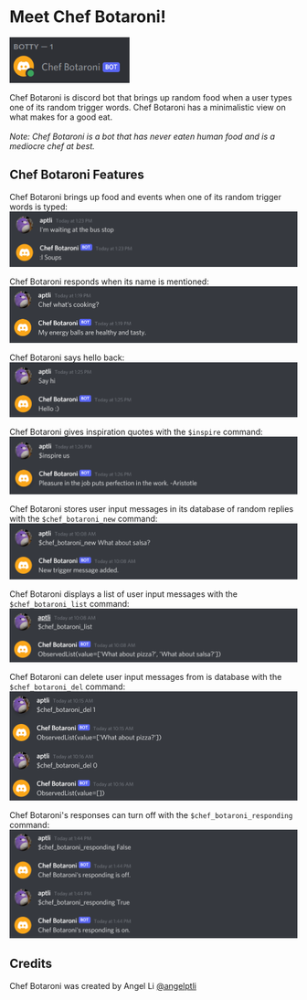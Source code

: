 # Meet Chef Botaroni!

<img src="images/chef_botaroni_online.png" width="210" height="80">

Chef Botaroni is discord bot that brings up random food when a user types one of its random trigger words. Chef Botaroni has a minimalistic view on what makes for a good eat. <br/>
<br/>
*Note: Chef Botaroni is a bot that has never eaten human food and is a mediocre chef at best.*

## Chef Botaroni Features
Chef Botaroni brings up food and events when one of its random trigger words is typed:<br/>
<img src="images/chef_botaroni_random_reply.png"><br/>

Chef Botaroni responds when its name is mentioned:<br/>
<img src="images/chef_botaroni_name_mention.png"><br/>

Chef Botaroni says hello back:<br/>
<img src="images/chef_botaroni_say_hi.png"><br/>

Chef Botaroni gives inspiration quotes with the `$inspire` command:<br/>
<img src="images/chef_botaroni_inspire_quote.png"><br/>

Chef Botaroni stores user input messages in its database of random replies with the `$chef_botaroni_new` command:<br/>
<img src="images/chef_botaroni_new_user_msg.png"><br/>

Chef Botaroni displays a list of user input messages with the `$chef_botaroni_list` command:<br/>
<img src="images/chef_botaroni_db_list.png"><br/>

Chef Botaroni can delete user input messages from is database with the `$chef_botaroni_del` command:<br/>
<img src="images/chef_botaroni_del_db_item.png"><br/>

Chef Botaroni's responses can turn off with the `$chef_botaroni_responding` command:<br/>
<img src="images/chef_botaroni_response_settings.png"><br/>

## Credits
Chef Botaroni was created by Angel Li [@angelptli](https://github.com/angelptli)